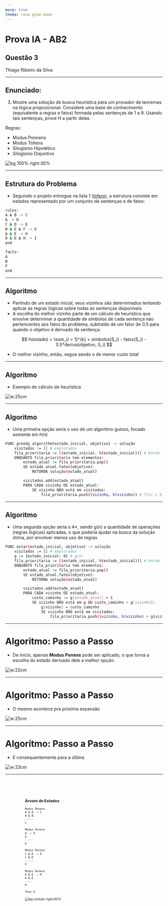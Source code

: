 ```yaml
---
marp: true
theme: rose-pine-dawn
---
```


<!-- markdownlint-disable -->

# Prova IA - AB2

## Questão 3

Thiago Ribeiro da Silva

---

## Enunciado:

3. Mostre uma solução de busca heurística para um provador de teoremas na lógica proposicional. Considere uma base de conhecimento (equivalente a regras e fatos) formada pelas sentenças de 1 a 9. Usando tais sentenças, prove H a partir delas.

Regras:

- Modus Ponnens
- Modus Tollens
- Silogismo Hipotético
- Silogismo Disjuntivo

![bg 100% right:30%](src/sentencas.png)

---

## Estrutura do Problema

- Seguindo o projeto entregue na lista 1 ([infero](https://github.com/ThiagoORuby/infero)), a estrutura consiste em estados representado por um conjunto de sentenças e de fatos:

```bash
rules:
A & B -> C
A -> D
C & D -> E
B & E & F -> G
A & E -> H
D & E & H -> I
end

facts:
A
B
F
end
```

---

## Algoritmo

- Partindo de um estado inicial, seus vizinhos são determinados tentando aplicar as regras lógicas sobre todas as sentenças disponíveis
- A escolha do melhor vizinho parte de um cálculo de heurística que envolve determinar a quantidade de símbolos de cada sentença não pertencentes aos fatos do problema, subtraído de um fator de 0.5 para quando o objetivo é derivado da sentença:

$$
h(estado) = \sum_{i = 1}^{k} = simbolos(S_i) - fatos(S_i) - 0.5*deriva(objetivo, S_i)
$$

- O melhor vizinho, então, segue sendo o de menor custo total

---

## Algoritmo

- Exemplo de cálculo de heurística

![w:25cm](src/q3/heuristic_example.png)

---

## Algoritmo

- Uma primeira opção seria o uso de um algoritmo guloso, focado somente em $h(n)$

```bash
FUNC greedy_algorithm(estado_inicial, objetivo) -> solução
    visitados := [] # explorados
    fila_prioritaria := [(estado_inicial, h(estado_inicial))] # borda
    ENQUANTO fila_prioritaria tem elementos:
        estado_atual := fila_prioritaria.pop()
        SE estado_atual.fatos(objetivo):
            RETORNA solução(estado_atual)

        visitados.add(estado_atual)
        PARA CADA vizinho DE estado_atual:
            SE vizinho NÃO está em visitados:
                fila_prioritaria.push((vizinho, h(vizinho)) # f(n) = h(n)
```

---

## Algoritmo

- Uma segunda opção seria o A\*, sendo $g(n)$ a quantidade de operações (regras lógicas) aplicadas, o que poderia ajudar na busca da solução ótima, por envolver menos uso de regras

```bash
FUNC astar(estado_inicial, objetivo) -> solução
    visitados := [] # explorados
    g := {estado_inicial: 0} # g(n)
    fila_prioritaria := [(estado_inicial, h(estado_inicial))] # borda
    ENQUANTO fila_prioritaria tem elementos:
        estado_atual := fila_prioritaria.pop()
        SE estado_atual.fatos(objetivo):
            RETORNA solução(estado_atual)

        visitados.add(estado_atual)
        PARA CADA vizinho DE estado_atual:
            custo_caminho := g[estado_atual] + 1
            SE vizinho NÃO está em g OU custo_caminho < g[vizinho]:
                g[vizinho] = custo_caminho
                SE vizinho NÃO está em visitados:
                    fila_prioritaria.push((vizinho, h(vizinho) + g(vizinho)) # f(n) = h(n) + g(n)

```

---

# Algoritmo: Passo a Passo

- De início, apenas **Modus Ponens** pode ser aplicado, o que torna a escolha do estado derivado dele a melhor opção:

![w:22cm](src/q3/first_depth.png)

---

# Algoritmo: Passo a Passo

- O mesmo acontece pra próxima expansão

![w:25cm](src/q3/second_depth.png)

---

# Algoritmo: Passo a Passo

- E consequentemente para a última

![w:23cm](src/q3/third_depth.png)

---

<section style="transform: scale(0.75);">
<h3>Árvore de Estados</h3>

```bash
Modus Ponens
A & B -> C
A & B
-----
C

Modus Ponens
A -> D
A
-----
D

Modus Ponens
C & D -> E
C & D
-----
E

Modus Ponens
A & E -> H
A & E
-----
H

Then H
```

![bg contain right:60%](src/q3/sentence_tree.png)

</section>
